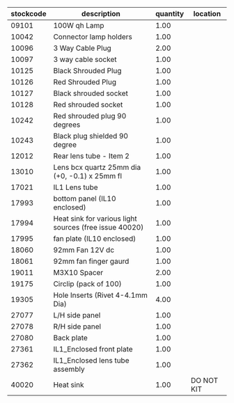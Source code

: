 |stockcode|description|quantity|location|
|---------|-----------|--------|--------|
|09101|100W qh Lamp|1.00||
|10042|Connector lamp holders|1.00||
|10096|3 Way Cable Plug|2.00||
|10097|3 way cable socket|1.00||
|10125|Black Shrouded Plug|1.00||
|10126|Red Shrouded Plug|1.00||
|10127|Black shrouded socket|1.00||
|10128|Red shrouded socket|1.00||
|10242|Red shrouded plug 90 degrees|1.00||
|10243|Black plug shielded 90 degree|1.00||
|12012|Rear lens tube - Item 2|1.00||
|13010|Lens bcx quartz 25mm dia (+0, -0.1) x 25mm fl|1.00||
|17021|IL1 Lens tube|1.00||
|17993|bottom panel (IL10 enclosed)|1.00||
|17994|Heat sink for various light sources (free issue 40020)|1.00||
|17995|fan plate (IL10 enclosed)|1.00||
|18060|92mm Fan 12V dc|1.00||
|18061|92mm fan finger gaurd|1.00||
|19011|M3X10 Spacer|2.00||
|19175|Circlip (pack of 100)|1.00||
|19305|Hole Inserts (Rivet 4-4.1mm Dia)|4.00||
|27077|L/H side panel|1.00||
|27078|R/H side panel|1.00||
|27080|Back plate|1.00||
|27361|IL1_Enclosed front plate|1.00||
|27362|IL1_Enclosed lens tube assembly|1.00||
|40020|Heat sink|1.00|DO NOT KIT|

